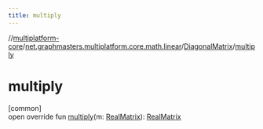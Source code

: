 ```yaml
---
title: multiply
---
```

//[multiplatform-core](../../../index.html)/[net.graphmasters.multiplatform.core.math.linear](../index.html)/[DiagonalMatrix](index.html)/[multiply](multiply.html)



# multiply



[common]\
open override fun [multiply](multiply.html)(m: [RealMatrix](../-real-matrix/index.html)): [RealMatrix](../-real-matrix/index.html)




